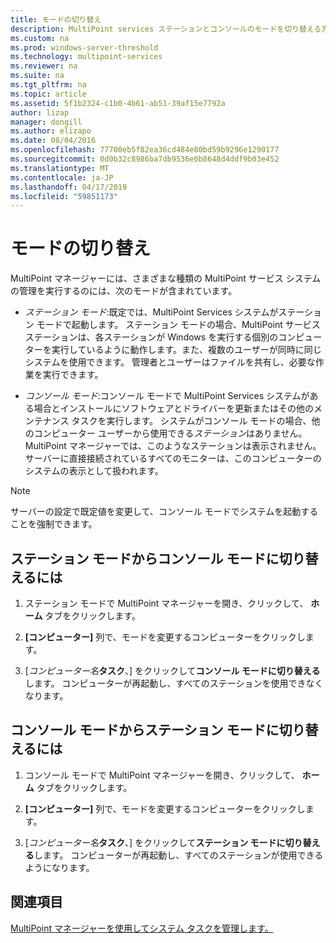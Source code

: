 ```yaml
---
title: モードの切り替え
description: MultiPoint services ステーションとコンソールのモードを切り替える方法について説明します
ms.custom: na
ms.prod: windows-server-threshold
ms.technology: multipoint-services
ms.reviewer: na
ms.suite: na
ms.tgt_pltfrm: na
ms.topic: article
ms.assetid: 5f1b2324-c1b0-4b61-ab51-39af15e7792a
author: lizap
manager: dongill
ms.author: elizapo
ms.date: 08/04/2016
ms.openlocfilehash: 77700eb5f82ea36cd484e80bd59b9296e1290177
ms.sourcegitcommit: 0d0b32c8986ba7db9536e0b8648d4ddf9b03e452
ms.translationtype: MT
ms.contentlocale: ja-JP
ms.lasthandoff: 04/17/2019
ms.locfileid: "59851173"
---
```

# <a name="switch-between-modes"></a>モードの切り替え
MultiPoint マネージャーには、さまざまな種類の MultiPoint サービス システムの管理を実行するのには、次のモードが含まれています。  
  
-   *ステーション モード*:既定では、MultiPoint Services システムがステーション モードで起動します。 ステーション モードの場合、MultiPoint サービス ステーションは、各ステーションが Windows を実行する個別のコンピューターを実行しているように動作します。また、複数のユーザーが同時に同じシステムを使用できます。 管理者とユーザーはファイルを共有し、必要な作業を実行できます。  
  
-   *コンソール モード*:コンソール モードで MultiPoint Services システムがある場合とインストールにソフトウェアとドライバーを更新またはその他のメンテナンス タスクを実行します。 システムがコンソール モードの場合、他のコンピューター ユーザーから使用できる*ステーション*はありません。 MultiPoint マネージャーでは、このようなステーションは表示されません。 サーバーに直接接続されているすべてのモニターは、このコンピューターのシステムの表示として扱われます。   
  
> [!NOTE]  
> サーバーの設定で既定値を変更して、コンソール モードでシステムを起動することを強制できます。  
## <a name="to-switch-from-station-mode-to-console-mode"></a>ステーション モードからコンソール モードに切り替えるには  
  
1.  ステーション モードで MultiPoint マネージャーを開き、クリックして、 **ホーム**  タブをクリックします。  
  
2.  **[コンピューター]** 列で、モードを変更するコンピューターをクリックします。  
  
3.  [*コンピューター名***タスク**、] をクリックして**コンソール モードに切り替える**します。 コンピューターが再起動し、すべてのステーションを使用できなくなります。  
  
## <a name="to-switch-from-console-mode-to-station-mode"></a>コンソール モードからステーション モードに切り替えるには  
  
1.  コンソール モードで MultiPoint マネージャーを開き、クリックして、 **ホーム**  タブをクリックします。  
  
2.  **[コンピューター]** 列で、モードを変更するコンピューターをクリックします。  
  
3.  [*コンピューター名***タスク**、] をクリックして**ステーション モードに切り替える**します。 コンピューターが再起動し、すべてのステーションが使用できるようになります。  
  
## <a name="see-also"></a>関連項目  
[MultiPoint マネージャーを使用してシステム タスクを管理します。](Manage-System-Tasks-Using-MultiPoint-Manager.md)